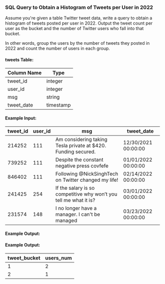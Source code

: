 ### SQL Query to Obtain a Histogram of Tweets per User in 2022

Assume you're given a table Twitter tweet data, write a query to obtain a histogram of tweets posted per user in 2022. Output the tweet count per user as the bucket and the number of Twitter users who fall into that bucket.

In other words, group the users by the number of tweets they posted in 2022 and count the number of users in each group.

#### **tweets Table:**
| Column Name | Type      |
|------------|----------|
| tweet_id   | integer  |
| user_id    | integer  |
| msg        | string   |
| tweet_date | timestamp |

#### **Example Input:**
| tweet_id | user_id | msg | tweet_date |
|----------|--------|-------------------------------------------------------------|----------------|
| 214252   | 111    | Am considering taking Tesla private at $420. Funding secured. | 12/30/2021 00:00:00 |
| 739252   | 111    | Despite the constant negative press covfefe | 01/01/2022 00:00:00 |
| 846402   | 111    | Following @NickSinghTech on Twitter changed my life! | 02/14/2022 00:00:00 |
| 241425   | 254    | If the salary is so competitive why won’t you tell me what it is? | 03/01/2022 00:00:00 |
| 231574   | 148    | I no longer have a manager. I can't be managed | 03/23/2022 00:00:00 |

#### **Example Output:**

#### **Example Output:**
| tweet_bucket | users_num | 
|--- | --- | 
| 1 | 2 | 
| 2 | 1 |

